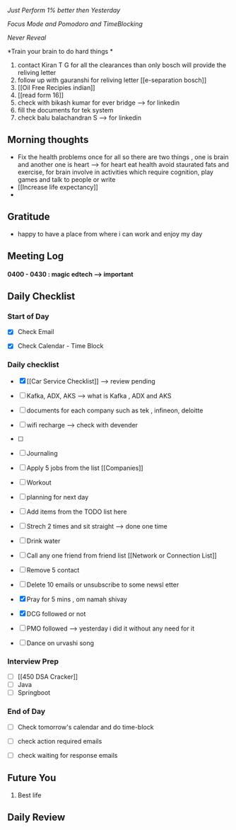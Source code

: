 *Just Perform 1% better then Yesterday*
 
 *Focus Mode and Pomodoro and TimeBlocking* 

 *Never Reveal*
 
*Train your brain to do hard things *
1. contact Kiran T G for all the clearances than only bosch will provide the reliving letter
1. follow up with gauranshi for reliving letter [[e-separation bosch]]
2. [[Oil Free Recipies indian]]
3. [[read form 16]]
4. check with bikash kumar for ever bridge  --> for linkedin
5. fill the documents for tek system
6. check balu balachandran S --> for linkedin
## Morning thoughts
- Fix the health problems once for all so there are two things , one is brain and another one is heart --> for heart eat health avoid staurated fats and exercise, for brain involve in activities which require cognition, play games and talk to people or write
- [[Increase life expectancy]]
- 
## Gratitude
- happy to have a place from where i can work and enjoy my day 

## Meeting Log

#### 0400 - 0430 : magic edtech --> important 


## Daily Checklist 

### Start of Day

- [x] Check Email

- [x] Check Calendar - Time Block


### Daily checklist
- [x] [[Car Service Checklist]] --> review pending 
- [ ] Kafka, ADX, AKS --> what is Kafka , ADX and AKS
- [ ] documents for each company such as tek , infineon, deloitte
- [ ]  wifi recharge --> check with devender
- [ ] 

- [ ] Journaling
- [ ] Apply 5 jobs from the list  [[Companies]] 
- [ ] Workout
- [ ] planning for next day
- [ ] Add items from the TODO list here
- [ ] Strech 2 times and sit straight --> done one time
- [ ] Drink water 
- [ ] Call any one friend from friend list [[Network or Connection List]]
- [ ] Remove 5 contact
- [ ] Delete 10 emails or unsubscribe to some newsl etter
- [x] Pray for 5 mins , om namah shivay
- [x] DCG followed or not 
- [ ] PMO followed  --> yesterday i did it without any need for it
- [ ] Dance on urvashi song 

### Interview Prep
- [ ] [[450 DSA Cracker]]
- [ ] Java 
- [ ] Springboot

### End of Day
- [ ] Check tomorrow's calendar and do time-block
- [ ] check action required emails
- [ ] check waiting for response emails 


## Future You
1. Best life 

## Daily Review  

